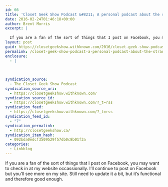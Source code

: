 ```yaml
---
id: 66
title: 'Closet Geek Show Podcast &#8211; A personal podcast about the strange things people obsess about'
date: 2016-02-24T01:46:18+00:00
author: Brent Morris
excerpt: |
  
  If you are a fan of the sort of things that I post on Facebook, you may want to check in at my website occassionally. I'll continue to post on Facebook but you'll see more on my site. Still need to update it a bit, but it's functional and therefor...
layout: post
guid: https://closetgeekshow.withknown.com/2016/closet-geek-show-podcast---a-personal-podcast-about-the
permalink: /closet-geek-show-podcast-a-personal-podcast-about-the-strange-things-people-obsess-about/
enclosure:
  - |
    
    
    
syndication_source:
  - The Closet Geek Show Podcast
syndication_source_uri:
  - https://closetgeekshow.withknown.com/
syndication_source_id:
  - https://closetgeekshow.withknown.com/?_t=rss
syndication_feed:
  - https://closetgeekshow.withknown.com/?_t=rss
syndication_feed_id:
  - "7"
syndication_permalink:
  - http://closetgeekshow.ca/
syndication_item_hash:
  - 092bda0edcf3509529f57db0c8b01f3a
categories:
  - Linkblog
---
```

<div class="known-bookmark">
  <p>
    If you are a fan of the sort of things that I post on Facebook, you may want to check in at my website occassionally. I&#8217;ll continue to post on Facebook but you&#8217;ll see more on my site. Still need to update it a bit, but it&#8217;s functional and therefore good enough.
  </p>
</div>
